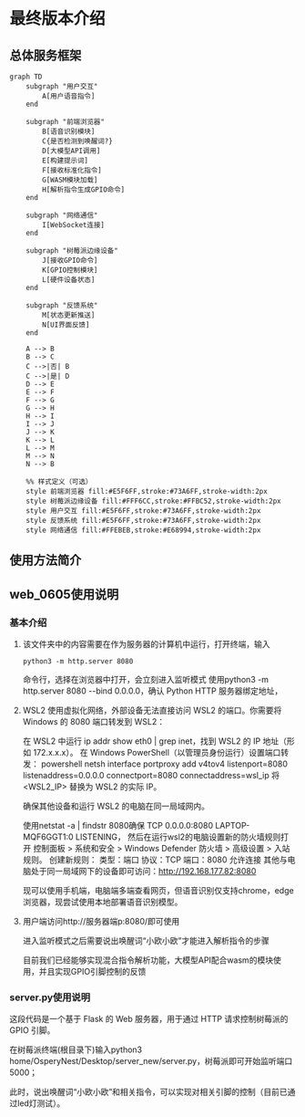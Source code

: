 # 最终版本介绍
## 总体服务框架
```mermaid
graph TD
    subgraph "用户交互"
        A[用户语音指令]
    end
    
    subgraph "前端浏览器"
        B[语音识别模块]
        C{是否检测到唤醒词?}
        D[大模型API调用]
        E[构建提示词]
        F[接收标准化指令]
        G[WASM模块加载]
        H[解析指令生成GPIO命令]
    end
    
    subgraph "网络通信"
        I[WebSocket连接]
    end
    
    subgraph "树莓派边缘设备"
        J[接收GPIO命令]
        K[GPIO控制模块]
        L[硬件设备状态]
    end
    
    subgraph "反馈系统"
        M[状态更新推送]
        N[UI界面反馈]
    end
    
    A --> B
    B --> C
    C -->|否| B
    C -->|是| D
    D --> E
    E --> F
    F --> G
    G --> H
    H --> I
    I --> J
    J --> K
    K --> L
    L --> M
    M --> N
    N --> B
    
    %% 样式定义（可选）
    style 前端浏览器 fill:#E5F6FF,stroke:#73A6FF,stroke-width:2px
    style 树莓派边缘设备 fill:#FFF6CC,stroke:#FFBC52,stroke-width:2px
    style 用户交互 fill:#E5F6FF,stroke:#73A6FF,stroke-width:2px
    style 反馈系统 fill:#E5F6FF,stroke:#73A6FF,stroke-width:2px
    style 网络通信 fill:#FFEBEB,stroke:#E68994,stroke-width:2px
```
## 使用方法简介
## web_0605使用说明

### 基本介绍

1. 该文件夹中的内容需要在作为服务器的计算机中运行，打开终端，输入

    `python3 -m http.server 8080`

    命令行，选择在浏览器中打开，会立刻进入监听模式
   使用python3 -m http.server 8080 --bind 0.0.0.0，确认 Python HTTP 服务器绑定地址，
2. WSL2 使用虚拟化网络，外部设备无法直接访问 WSL2 的端口。你需要将 Windows 的 8080 端口转发到 WSL2：

    在 WSL2 中运行 ip addr show eth0 | grep inet，找到 WSL2 的 IP 地址（形如 172.x.x.x）。
    在 Windows PowerShell（以管理员身份运行）设置端口转发：
    powershell
    netsh interface portproxy add v4tov4 listenport=8080 listenaddress=0.0.0.0 connectport=8080             connectaddress=wsl_ip
    将 <WSL2_IP> 替换为 WSL2 的实际 IP。

    确保其他设备和运行 WSL2 的电脑在同一局域网内。

    使用netstat -a | findstr 8080确保  TCP    0.0.0.0:8080           LAPTOP-MQF6GGT1:0      LISTENING，
    然后在运行wsl2的电脑设置新的防火墙规则打开 控制面板 > 系统和安全 > Windows Defender 防火墙 > 高级设置 > 入站规则。
    创建新规则：
    类型：端口
    协议：TCP
    端口：8080
    允许连接
    其他与电脑处于同一局域网下的设备即可访问：http://192.168.177.82:8080

    现可以使用手机端，电脑端多端查看网页，但语音识别仅支持chrome，edge浏览器，现尝试使用本地部署语音识别模型。


3. 用户端访问http://服务器端p:8080/即可使用

    进入监听模式之后需要说出唤醒词“小欧小欧”才能进入解析指令的步骤

    目前我们已经能够实现混合指令解析功能，大模型API配合wasm的模块使用，并且实现GPIO引脚控制的反馈

### server.py使用说明

这段代码是一个基于 Flask 的 Web 服务器，用于通过 HTTP 请求控制树莓派的 GPIO 引脚。

在树莓派终端(根目录下)输入python3 home/OsperyNest/Desktop/server_new/server.py，树莓派即可开始监听端口5000；

此时，说出唤醒词“小欧小欧”和相关指令，可以实现对相关引脚的控制（目前已通过led灯测试）。
